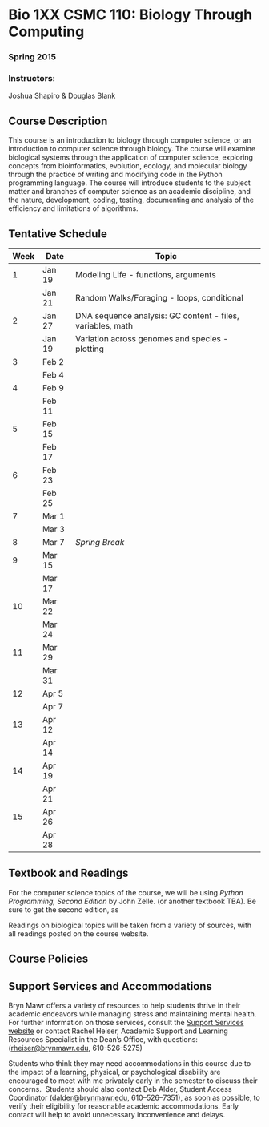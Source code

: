 # Bio 1XX CSMC 110: Biology Through Computing
### Spring 2015

### Instructors:
Joshua Shapiro & Douglas Blank

## Course Description

This course is an introduction to biology through computer science, or an introduction to computer science through biology. The course will examine biological systems through the application of computer science, exploring concepts from bioinformatics, evolution, ecology, and molecular biology through the practice of writing and modifying code in the Python programming language. The course will introduce students to the subject matter and branches of computer science as an academic discipline, and the nature, development, coding, testing, documenting and analysis of the efficiency and limitations of algorithms.


## Tentative Schedule

 Week | Date   | Topic 
------|--------|---------
1     | Jan 19 | Modeling Life - functions, arguments 
      | Jan 21 | Random Walks/Foraging - loops, conditional
2     | Jan 27 | DNA sequence analysis: GC content - files, variables, math
      | Jan 19 | Variation across genomes and species - plotting
3     | Feb 2  | 
      | Feb 4  | 
4     | Feb 9  | 
      | Feb 11 | 
5     | Feb 15 | 
      | Feb 17 | 
6     | Feb 23 | 
      | Feb 25 | 
7     | Mar 1  | 
      | Mar 3  | 
8     | Mar 7  | *Spring Break* 
9     | Mar 15 | 
      | Mar 17 | 
10    | Mar 22 | 
      | Mar 24 | 
11    | Mar 29 |
      | Mar 31 | 
12    | Apr 5  |
      | Apr 7  | 
13    | Apr 12 |
      | Apr 14 | 
14    | Apr 19 | 
      | Apr 21 | 
15    | Apr 26 |
      | Apr 28 | 



## Textbook and Readings

For the computer science topics of the course, we will be using *Python Programming, Second Edition* by John Zelle. (or another textbook TBA). Be sure to get the second edition, as 

Readings on biological topics will be taken from a variety of sources, with all readings posted on the course website.


## Course Policies



## Support Services and Accommodations

Bryn Mawr offers a variety of resources to help students thrive in their academic endeavors while managing stress and maintaining mental health. For further information on those services, consult the [Support Services website](http://www.brynmawr.edu/academicsupport/StudentSupportServices.html) or contact Rachel Heiser, Academic Support and Learning Resources Specialist in the Dean’s Office, with questions: ([rheiser@brynmawr.edu](mailto:rheiser@brynmawr.edu), 610-526-5275) 

Students who think they may need accommodations in this course due to the impact of a learning, physical, or psychological disability are encouraged to meet with me privately early in the semester to discuss their concerns.  Students should also contact Deb Alder, Student Access Coordinator ([dalder@brynmawr.edu](mailto:rdalder@brynmawr.edu), 610–526–7351), as soon as possible, to verify their eligibility for reasonable academic accommodations.  Early contact will help to avoid unnecessary inconvenience and delays.

